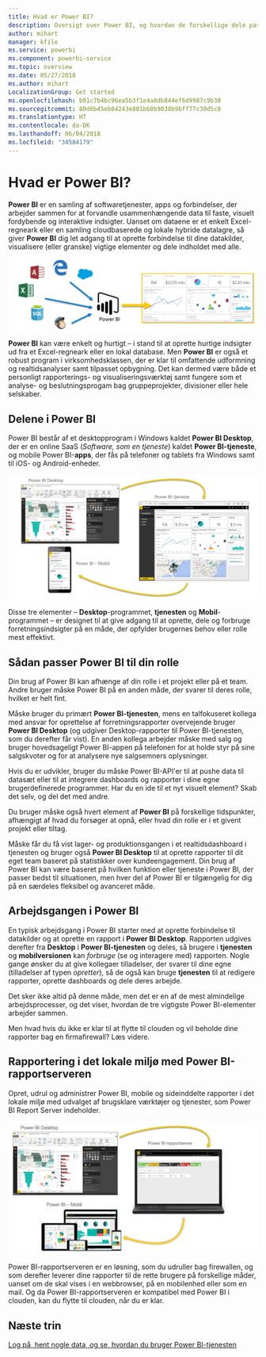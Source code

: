 ```yaml
---
title: Hvad er Power BI?
description: Oversigt over Power BI, og hvordan de forskellige dele passer sammen – Power BI Desktop, Power BI-tjeneste, Power BI Mobil, rapportserver.
author: mihart
manager: kfile
ms.service: powerbi
ms.component: powerbi-service
ms.topic: overview
ms.date: 05/27/2018
ms.author: mihart
LocalizationGroup: Get started
ms.openlocfilehash: b91c7b4bc96ea5b3f1e4a8db844ef6d9987c9b38
ms.sourcegitcommit: 80d6b45eb84243e801b60b9038b9bff77c30d5c8
ms.translationtype: HT
ms.contentlocale: da-DK
ms.lasthandoff: 06/04/2018
ms.locfileid: "34584179"
---
```

# <a name="what-is-power-bi"></a>Hvad er Power BI?
**Power BI** er en samling af softwaretjenester, apps og forbindelser, der arbejder sammen for at forvandle usammenhængende data til faste, visuelt fordybende og interaktive indsigter. Uanset om dataene er et enkelt Excel-regneark eller en samling cloudbaserede og lokale hybride datalagre, så giver **Power BI** dig let adgang til at oprette forbindelse til dine datakilder, visualisere (eller granske) vigtige elementer og dele indholdet med alle.

![](media/power-bi-overview/c0a0_1.png)

**Power BI** kan være enkelt og hurtigt – i stand til at oprette hurtige indsigter ud fra et Excel-regneark eller en lokal database. Men **Power BI** er også et robust program i virksomhedsklassen, der er klar til omfattende udformning og realtidsanalyser samt tilpasset opbygning. Det kan dermed være både et personligt rapporterings- og visualiseringsværktøj samt fungere som et analyse- og beslutningsprogam bag gruppeprojekter, divisioner eller hele selskaber.

## <a name="the-parts-of-power-bi"></a>Delene i Power BI
Power BI består af et desktopprogram i Windows kaldet **Power BI Desktop**, der er en online SaaS (*Software, som en tjeneste*) kaldet **Power BI-tjeneste**, og mobile Power BI-**apps**, der fås på telefoner og tablets fra Windows samt til iOS- og Android-enheder.

![](media/power-bi-overview/c0a0_2.png)

Disse tre elementer – **Desktop**-programmet, **tjenesten** og **Mobil**-programmet – er designet til at give adgang til at oprette, dele og forbruge forretningsindsigter på en måde, der opfylder brugernes behov eller rolle mest effektivt.

## <a name="how-power-bi-matches-your-role"></a>Sådan passer Power BI til din rolle
Din brug af Power BI kan afhænge af din rolle i et projekt eller på et team. Andre bruger måske Power BI på en anden måde, der svarer til deres rolle, hvilket er helt fint.

Måske bruger du primært **Power BI-tjenesten**, mens en talfokuseret kollega med ansvar for oprettelse af forretningsrapporter overvejende bruger **Power BI Desktop** (og udgiver Desktop-rapporter til Power BI-tjenesten, som du derefter får vist). En anden kollega arbejder måske med salg og bruger hovedsageligt Power BI-appen på telefonen for at holde styr på sine salgskvoter og for at analysere nye salgsemners oplysninger.

Hvis du er udvikler, bruger du måske Power BI-API'er til at pushe data til datasæt eller til at integrere dashboards og rapporter i dine egne brugerdefinerede programmer. Har du en ide til et nyt visuelt element? Skab det selv, og del det med andre.  

Du bruger måske også hvert element af **Power BI** på forskellige tidspunkter, afhængigt af hvad du forsøger at opnå, eller hvad din rolle er i et givent projekt eller tiltag.

Måske får du få vist lager- og produktionsgangen i et realtidsdashboard i tjenesten og bruger også **Power BI Desktop** til at oprette rapporter til dit eget team baseret på statistikker over kundeengagement. Din brug af Power BI kan være baseret på hvilken funktion eller tjeneste i Power BI, der passer bedst til situationen, men hver del af Power BI er tilgængelig for dig på en særdeles fleksibel og avanceret måde.

## <a name="the-flow-of-work-in-power-bi"></a>Arbejdsgangen i Power BI
En typisk arbejdsgang i Power BI starter med at oprette forbindelse til datakilder og at oprette en rapport i **Power BI Desktop**. Rapporten udgives derefter fra **Desktop** i **Power BI-tjenesten** og deles, så brugere i **tjenesten** og **mobilversionen** kan *forbruge* (se og interagere med) rapporten. Nogle gange ønsker du at give kollegaer tilladelser, der svarer til dine egne (tilladelser af typen *opretter*), så de også kan bruge **tjenesten** til at redigere rapporter, oprette dashboards og dele deres arbejde.

Det sker ikke altid på denne måde, men det er en af de mest almindelige arbejdsprocesser, og det viser, hvordan de tre vigtigste Power BI-elementer arbejder sammen.

Men hvad hvis du ikke er klar til at flytte til clouden og vil beholde dine rapporter bag en firmafirewall?  Læs videre.

## <a name="on-premises-reporting-with-power-bi-report-server"></a>Rapportering i det lokale miljø med Power BI-rapportserveren
Opret, udrul og administrer Power BI, mobile og sideinddelte rapporter i det lokale miljø med udvalget af brugsklare værktøjer og tjenester, som Power BI Report Server indeholder.

![](media/power-bi-overview/power-bi-report-server2.png)

Power BI-rapportserveren er en løsning, som du udruller bag firewallen, og som derefter leverer dine rapporter til de rette brugere på forskellige måder, uanset om de skal vises i en webbrowser, på en mobilenhed eller som en mail. Og da Power BI-rapportserveren er kompatibel med Power BI i clouden, kan du flytte til clouden, når du er klar. 

## <a name="next-steps"></a>Næste trin
[Log på, hent nogle data, og se, hvordan du bruger Power BI-tjenesten](service-the-new-power-bi-experience.md)
